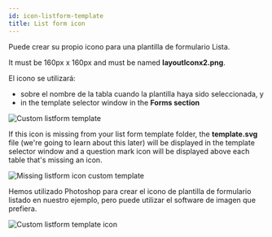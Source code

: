 ```yaml
---
id: icon-listform-template
title: List form icon
---
```


Puede crear su propio icono para una plantilla de formulario Lista.

It must be 160px x 160px and must be named **layoutIconx2.png**.

El icono se utilizará:

* sobre el nombre de la tabla cuando la plantilla haya sido seleccionada, y
* in the template selector window in the **Forms section**

![Custom listform template](assets/en/custom-listform/custom-listform-template.png)

If this icon is missing from your list form template folder, the **template.svg** file (we're going to learn about this later) will be displayed in the template selector window and a question mark icon will be displayed above each table that's missing an icon.

![Missing listform icon custom template](assets/en/custom-listform/missing-listform-icon-custom-template.png)

Hemos utilizado Photoshop para crear el icono de plantilla de formulario listado en nuestro ejemplo, pero puede utilizar el software de imagen que prefiera.

![Custom listform template icon](assets/en/custom-listform/custom-list-form-icon.png)
